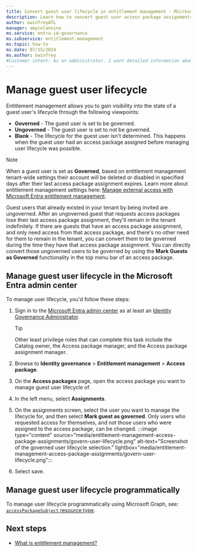 ```yaml
---
title: Convert guest user lifecycle in entitlement management - Microsoft Entra
description: Learn how to convert guest user access package assignments for an access package in entitlement management.
author: owinfreyATL
manager: amycolannino
ms.service: entra-id-governance
ms.subservice: entitlement-management
ms.topic: how-to
ms.date: 07/15/2024
ms.author: owinfrey
#Customer intent: As an administrator, I want detailed information about how I can convert an ungoverned guest user access package assignment so that requestors have the resources they need to perform their job.
---
```


# Manage guest user lifecycle

Entitlement management allows you to gain visibility into the state of a guest user's lifecycle through the following viewpoints:

- **Governed** - The guest user is set to be governed.  
- **Ungoverned** - The guest user is set to not be governed.
- **Blank** - The lifecycle for the guest user isn't determined. This happens when the guest user had an access package assigned before managing user lifecycle was possible.

> [!NOTE]
> When a guest user is set as **Governed**, based on entitlement management tenant-wide settings their account will be deleted or disabled in specified days after their last access package assignment expires.  Learn more about entitlement management settings here: [Manage external access with Microsoft Entra entitlement management](../architecture/6-secure-access-entitlement-managment.md).

Guest users that already existed in your tenant by being invited are ungoverned. After an ungoverned guest that requests access packages lose their last access package assignment, they'll remain in the tenant indefinitely. If there are guests that have an access package assignment, and only need access from that access package, and there's no other need for them to remain in the tenant, you can convert them to be governed during the time they have that access package assignment. You can directly convert those ungoverned users to be governed by using the **Mark Guests as Governed** functionality in the top menu bar of an access package.

## Manage guest user lifecycle in the Microsoft Entra admin center


To manage user lifecycle, you'd follow these steps:

1. Sign in to the [Microsoft Entra admin center](https://entra.microsoft.com) as at least an [Identity Governance Administrator](../identity/role-based-access-control/permissions-reference.md#identity-governance-administrator).
    > [!TIP]
    > Other least privilege roles that can complete this task include the Catalog owner, the Access package manager, and the Access package assignment manager.
1. Browse to **Identity governance** > **Entitlement management** > **Access package**.

1. On the **Access packages** page, open the access package you want to manage guest user lifecycle of.

1. In the left menu, select **Assignments**.

1. On the assignments screen, select the user you want to manage the lifecycle for, and then select **Mark guest as governed**. Only users who requested access for themselves, and not those users who were assigned to the access package, can be changed.
    :::image type="content" source="media/entitlement-management-access-package-assignments/govern-user-lifecycle.png" alt-text="Screenshot of the governed user lifecycle selection." lightbox="media/entitlement-management-access-package-assignments/govern-user-lifecycle.png":::
1. Select save.

## Manage guest user lifecycle programmatically

To manage user lifecycle programmatically using Microsoft Graph, see: [`accessPackageSubject` resource type](/graph/api/resources/accesspackagesubject).

## Next steps

- [What is entitlement management?](entitlement-management-overview.md)
